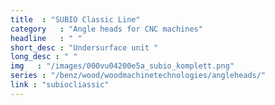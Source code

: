 ```yaml
--- 
title  : "SUBIO Classic Line"
category   : "Angle heads for CNC machines"
headline   : " "
short_desc : "Undersurface unit "
long_desc : " "
img   : "/images/000vu04200e5a_subio_komplett.png"
series : "/benz/wood/woodmachinetechnologies/angleheads/"
link : "subiocliassic"
---
```

